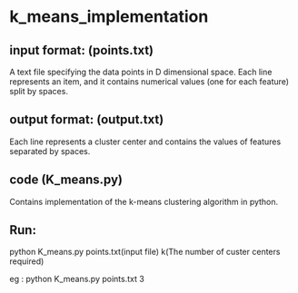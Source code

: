# k_means_implementation
## input format: (points.txt)
A text file specifying the data points in D dimensional space. Each line represents an item, and it contains numerical values (one for each feature) split by spaces.

## output format: (output.txt)
Each line represents a cluster center and contains the values of features separated by spaces.

## code (K_means.py)
Contains implementation of the k-means clustering algorithm in python.

## Run:
python K_means.py points.txt(input file) k(The number of custer centers required)

eg :
python K_means.py points.txt 3
